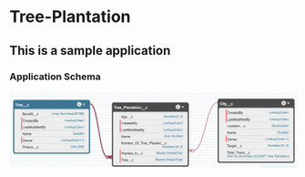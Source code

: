 
# Tree-Plantation

## This is a sample application 

### Application Schema
![Tree plantation schema](schema.png)
